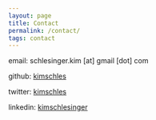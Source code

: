 ```yaml
--- 
layout: page 
title: Contact 
permalink: /contact/ 
tags: contact 
---
```


email: schlesinger.kim [at] gmail [dot] com

github: [kimschles](https://github.com/kimschles/)

twitter: [kimschles](https://twitter.com/kimschles)

linkedin: [kimschlesinger](https://www.linkedin.com/in/kimschlesinger/)
